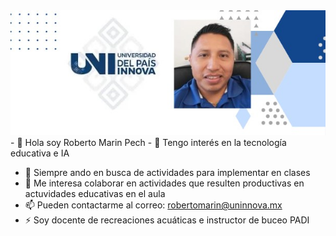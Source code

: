 <img src="github.jpg">
- 👋 Hola soy Roberto Marin Pech
- 👀 Tengo interés en la tecnología educativa e IA

- 🌱 Siempre ando en busca de actividades para implementar en clases
- 💞️ Me interesa colaborar en actividades que resulten productivas en actuvidades educativas en el aula
- 📫 Pueden contactarme al correo: robertomarin@uninnova.mx
- ⚡ Soy docente de recreaciones acuáticas e instructor de buceo PADI

<!---
Betomape/Betomape is a ✨ special ✨ repository because its `README.md` (this file) appears on your GitHub profile.
You can click the Preview link to take a look at your changes.
--->
